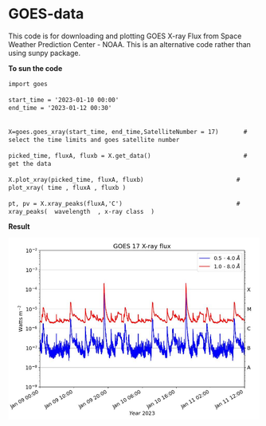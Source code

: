 # GOES-data
This code is for downloading and plotting GOES X-ray Flux from Space Weather Prediction Center - NOAA. This is an alternative code rather than using sunpy package.

**To sun the code**
```
import goes

start_time = '2023-01-10 00:00'
end_time = '2023-01-12 00:30'


X=goes.goes_xray(start_time, end_time,SatelliteNumber = 17)       # select the time limits and goes satellite number

picked_time, fluxA, fluxb = X.get_data()                          #  get the data

X.plot_xray(picked_time, fluxA, fluxb)                          # plot_xray( time , fluxA , fluxb )  
 
pt, pv = X.xray_peaks(fluxA,'C')                                # xray_peaks(  wavelength  , x-ray class  ) 
```

**Result**

<img src="Xray.jpeg" width="600"/>
